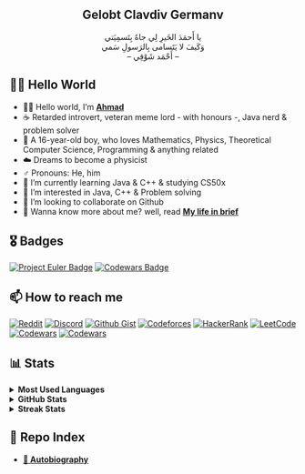 <h2 align = "center">Gelobt Clavdiv Germanv<br/></h2>
<p align = "center">
يا أَحمَدَ الخَيرِ لِي جاهٌ بِتَسمِيَتي <br/>
وَكَيفَ لا يَتَسامى بِالرَسولِ سَمي<br/>
– أَحْمَد شَوْقِي –</p>

## 👋🏼 Hello World
- 👋🏼 Hello world, I’m [**Ahmad**](https://github.com/iAhmadGad/iAhmadGad/blob/main/Autobiography/Ahmad.md)
- ☕ Retarded introvert, veteran meme lord - with honours -, Java nerd & problem solver 
- 🌚 A 16-year-old boy, who loves Mathematics, Physics, Theoretical Computer Science, Programming & anything related
- ☁️ Dreams to become a physicist
- ♂️ Pronouns: He, him
- 🌱 I’m currently learning Java & C++ & studying CS50x
- 👀 I’m interested in Java, C++ & Problem solving
- 💞️ I’m looking to collaborate on Github
- 🧐 Wanna know more about me? well, read [**My life in brief**](https://github.com/iAhmadGad/iAhmadGad/tree/main/Autobiography/My_life_in_brief.md)

## 🎖️ Badges
[![Project Euler Badge](https://projecteuler.net/profile/iAhmadGad.png)](https://projecteuler.net/progress=iAhmadGad)
[![Codewars Badge](https://www.codewars.com/users/iAhmadGad/badges/micro)](https://www.codewars.com/users/iAhmadGad)

## 📫 How to reach me
[![Reddit](https://img.shields.io/badge/Reddit-black?style=flat-square&logo=Reddit)](https://www.reddit.com/user/iAhmadGad)
[![Discord](https://img.shields.io/badge/Discord-black?style=flat-square&logo=Discord)](https://discord.com/users/580785454782218270)
[![Github Gist](https://img.shields.io/badge/Github_Gist-black?style=flat-square&logo=Github)](https://gist.github.com/iAhmadGad)
[![Codeforces](https://img.shields.io/badge/Codeforces-black?style=flat-square&logo=Codeforces)](https://codeforces.com/profile/iAhmadGad)
[![HackerRank](https://img.shields.io/badge/HackerRank-black?style=flat-square&logo=HackerRank)](https://www.hackerrank.com/profile/iAhmadGad)
[![LeetCode](https://img.shields.io/badge/LeetCode-black?style=flat-square&logo=LeetCode)](https://leetcode.com/iAhmadGad)
[![Codewars](https://img.shields.io/badge/Codewars-black?style=flat-square&logo=Codewars)](https://www.codewars.com/users/iAhmadGad)
[![Codewars](https://img.shields.io/badge/Project_Euler-black?style=flat-square)](https://projecteuler.net/progress=iAhmadGad)

## 📊 Stats
<details>
<summary><b> Most Used Languages </b></summary>
<br/>
<p align="center"><img src="https://github-readme-stats.vercel.app/api/top-langs?username=iAhmadGad&show_icons=true&locale=en&layout=compact" alt="Top Languages"></p> 
</details>

<details>
<summary><b> GitHub Stats </b></summary>
<br/>
<p align="center"><img src="https://github-readme-stats.vercel.app/api?username=iAhmadGad&show_icons=true&locale=en" alt="Stats"></p>
</details>

<details>
<summary><b> Streak Stats</b></summary>
<br/>
<p align="center"><img src="https://github-readme-streak-stats.herokuapp.com/?user=iAhmadGad" alt="Streak Stats"></p>
</details>

## 📄 Repo Index
<!--- [**🎓 Certificates**](https://github.com/iAhmadGad/iAhmadGad/tree/main/Certificates) --->
- [**📝 Autobiography**](https://github.com/iAhmadGad/iAhmadGad/tree/main/Autobiography)

<!--- --->
<!---
iAhmadGad/iAhmadGad is a ✨ special ✨ repository because its `README.md` (this file) appears on your GitHub profile.
You can click the Preview link to take a look at your changes.
--->
